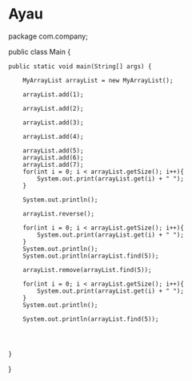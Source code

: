 # Ayau
package com.company;

public class Main {

    public static void main(String[] args) {

        MyArrayList arrayList = new MyArrayList();

        arrayList.add(1);

        arrayList.add(2);

        arrayList.add(3);

        arrayList.add(4);

        arrayList.add(5);
        arrayList.add(6);
        arrayList.add(7);
        for(int i = 0; i < arrayList.getSize(); i++){
            System.out.print(arrayList.get(i) + " ");
        }

        System.out.println();

        arrayList.reverse();

        for(int i = 0; i < arrayList.getSize(); i++){
            System.out.print(arrayList.get(i) + " ");
        }
        System.out.println();
        System.out.println(arrayList.find(5));

        arrayList.remove(arrayList.find(5));

        for(int i = 0; i < arrayList.getSize(); i++){
            System.out.print(arrayList.get(i) + " ");
        }
        System.out.println();

        System.out.println(arrayList.find(5));




    }
}
